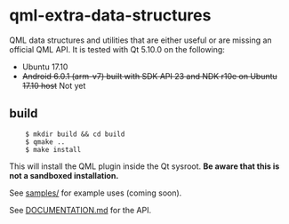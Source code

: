 qml-extra-data-structures
=========================

QML data structures and utilities that are either useful or are missing an official QML API.
It is tested with Qt 5.10.0 on the following:

  - Ubuntu 17.10
  - ~~Android 6.0.1 (arm-v7) built with SDK API 23 and NDK r10e on Ubuntu 17.10 host~~ Not yet

build
-----

```
    $ mkdir build && cd build
    $ qmake ..
    $ make install
```

This will install the QML plugin inside the Qt sysroot. **Be aware that this is not a sandboxed installation.**

See [samples/](samples/) for example uses (coming soon).

See [DOCUMENTATION.md](DOCUMENTATION.md) for the API.
